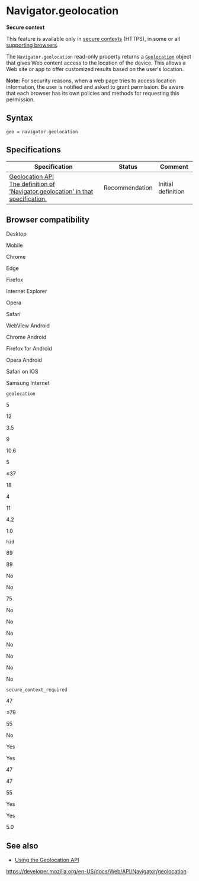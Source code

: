 Navigator.geolocation
=====================

**Secure context**

This feature is available only in [secure contexts](https://developer.mozilla.org/en-US/docs/Web/Security/Secure_Contexts) (HTTPS), in some or all [supporting browsers](#browser_compatibility).

The `Navigator.geolocation` read-only property returns a [`Geolocation`](../geolocation) object that gives Web content access to the location of the device. This allows a Web site or app to offer customized results based on the user's location.

**Note:** For security reasons, when a web page tries to access location information, the user is notified and asked to grant permission. Be aware that each browser has its own policies and methods for requesting this permission.

Syntax
------

    geo = navigator.geolocation

Specifications
--------------

<table><thead><tr class="header"><th>Specification</th><th>Status</th><th>Comment</th></tr></thead><tbody><tr class="odd"><td><a href="https://w3c.github.io/geolocation-api/#dom-navigator-geolocation">Geolocation API<br />
<span class="small">The definition of 'Navigator.geolocation' in that specification.</span></a></td><td><span class="spec-rec">Recommendation</span></td><td>Initial definition</td></tr></tbody></table>

Browser compatibility
---------------------

Desktop

Mobile

Chrome

Edge

Firefox

Internet Explorer

Opera

Safari

WebView Android

Chrome Android

Firefox for Android

Opera Android

Safari on IOS

Samsung Internet

`geolocation`

5

12

3.5

9

10.6

5

≤37

18

4

11

4.2

1.0

`hid`

89

89

No

No

75

No

No

No

No

No

No

No

`secure_context_required`

47

≤79

55

No

Yes

Yes

47

47

55

Yes

Yes

5.0

See also
--------

-   [Using the Geolocation API](../geolocation_api/using_the_geolocation_api)

<a href="https://developer.mozilla.org/en-US/docs/Web/API/Navigator/geolocation" class="_attribution-link">https://developer.mozilla.org/en-US/docs/Web/API/Navigator/geolocation</a>
